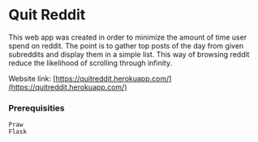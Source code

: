 # Quit Reddit
This web app was created in order to minimize the amount of time user spend on reddit.
The point is to gather top posts of the day from given subreddits and display them in a simple list.
This way of browsing reddit reduce the likelihood of scrolling through infinity.

Website link: [https://quitreddit.herokuapp.com/](https://quitreddit.herokuapp.com/)

### Prerequisities
```
Praw
Flask
```
